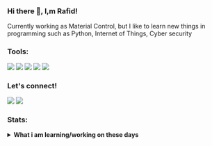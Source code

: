 ### Hi there 👋, I,m Rafid!

Currently working as Material Control, but I like to learn new things in programming such as Python, Internet of Things, Cyber security


### Tools:
<p>
    <img src="https://img.shields.io/badge/OS-Linux-blue?&logo=linux" />
    <img src="https://img.shields.io/badge/OS-Windows-blue?&logo=Windows" />
    <img src="https://img.shields.io/badge/Python-white?&logo=Python" />
    <img src="https://img.shields.io/badge/Internet Of Things-blue?&logo=Iot" />  
    <img src="https://img.shields.io/badge/Text%20Editor-Visual%20Studio%20Code-blue?&logo=visual%20studio%20code&logoColor=blue" />
</p>

### Let's connect!
<p>
    <a href="www.linkedin.com/in/mhd-rafid-rahman-2704b8218" target="blank"><img src="https://img.shields.io/badge/Mhd_Rafidrahman-30302f?style=flat&logo=linkedin" /></a>
    <a href="https://tw.muhammadrafid.com" target="blank"><img src="https://img.shields.io/badge/muhammadrafid_-30302f?style=flat&logo=instagram" /></a>
</p>

### Stats:
<details>
 <summary><strong>What i am learning/working on these days</strong></summary>
    - 🌱 I’m currently learning Python,Internet Of Things </br>
    - 🤔 I’m looking for help with master of programming. hehe </br>
    - 💬 Ask me about anything.</br>
    - 📫 How to reach me: <a href="mailto:muhammadrafid101@gmail.com">Email me!</a>  </br>
    - 😄 Pronouns: He/Him </br>
    - ⚡ Fun fact: ... </br>
</details>
<p> 
</p>

